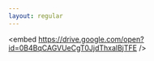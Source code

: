 ```yaml
---
layout: regular
---
```


<embed https://drive.google.com/open?id=0B4BqCAGVUeCgT0JjdThxalBjTFE />






